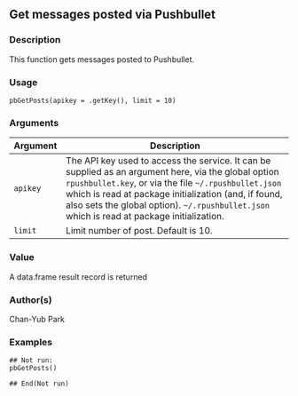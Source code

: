 ## Get messages posted via Pushbullet

### Description

This function gets messages posted to Pushbullet.

### Usage

    pbGetPosts(apikey = .getKey(), limit = 10)

### Arguments

| Argument | Description                                                                                                                                                                                                                                                                                                         |
|----------|---------------------------------------------------------------------------------------------------------------------------------------------------------------------------------------------------------------------------------------------------------------------------------------------------------------------|
| `apikey` | The API key used to access the service. It can be supplied as an argument here, via the global option `rpushbullet.key`, or via the file `~/.rpushbullet.json` which is read at package initialization (and, if found, also sets the global option). `~/.rpushbullet.json` which is read at package initialization. |
| `limit`  | Limit number of post. Default is 10.                                                                                                                                                                                                                                                                                |

### Value

A data.frame result record is returned

### Author(s)

Chan-Yub Park

### Examples

    ## Not run: 
    pbGetPosts()

    ## End(Not run)
